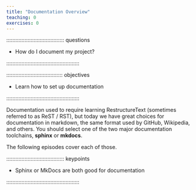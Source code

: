 ```yaml
---
title: "Documentation Overview"
teaching: 0
exercises: 0
---
```


:::::::::::::::::::::::::::::::::::::: questions 

- How do I document my project?

::::::::::::::::::::::::::::::::::::::::::::::::

::::::::::::::::::::::::::::::::::::: objectives

- Learn how to set up documentation

::::::::::::::::::::::::::::::::::::::::::::::::


Documentation used to require learning RestructureText (sometimes referred to as
ReST / RST), but today we have great choices for documentation in markdown, the
same format used by GitHub, Wikipedia, and others.  You should select one of the
two major documentation toolchains, **sphinx** or **mkdocs**.

The following episodes cover each of those.




:::::::::::::::::::::::::::::::::::::: keypoints 

- Sphinx or MkDocs are both good for documentation

::::::::::::::::::::::::::::::::::::::::::::::::
